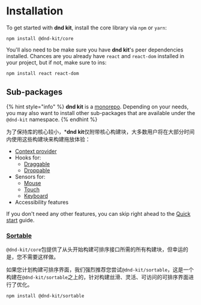 # Installation

To get started with **dnd kit**, install the core library via `npm` or `yarn`:  

```
npm install @dnd-kit/core
```

You'll also need to be make sure you have **dnd kit**'s peer dependencies installed. Chances are you already have `react` and `react-dom` installed in your project, but if not, make sure to ins:

```bash
npm install react react-dom
```

## Sub-packages

{% hint style="info" %}
 **dnd kit** is a [monorepo](https://en.wikipedia.org/wiki/Monorepo). Depending on your needs, you may also want to install other  sub-packages that are available under the `@dnd-kit` namespace.
{% endhint %}

为了保持库的核心较小，***dnd kit**仅附带核心构建块，大多数用户将在大部分时间内使用这些构建块来构建拖放体验：

* [Context provider](../api-documentation/context-provider/)
* Hooks for: 
  * [Draggable](../api-documentation/draggable/)
  * [Droppable](../api-documentation/droppable/)
* Sensors for:
  *  [Mouse](../api-documentation/sensors/mouse.md)
  * [Touch](../api-documentation/sensors/touch.md)
  * [Keyboard](../api-documentation/sensors/keyboard.md)
* Accessibility features

If you don't need any other features, you can skip right ahead to the [Quick start](getting-started.md) guide. 

### [Sortable](../presets/sortable/)

`@dnd-kit/core`包提供了从头开始构建可排序接口所需的所有构建块，但幸运的是，您不需要这样做。

如果您计划构建可排序界面，我们强烈推荐您尝试`@dnd-kit/sortable`，这是一个构建在`@dnd-kit/sortable`之上的，针对构建丝滑、灵活、可访问的可排序界面进行了优化。

```
npm install @dnd-kit/sortable
```

